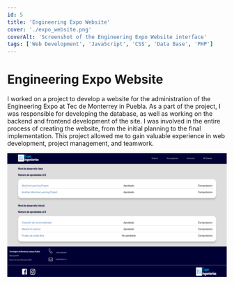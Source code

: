 ```yaml
---
id: 5
title: 'Engineering Expo Website'
cover: './expo_website.png'
coverAlt: 'Screenshot of the Engineering Expo Website interface'
tags: ['Web Development', 'JavaScript', 'CSS', 'Data Base', 'PHP']
---
```


# Engineering Expo Website

I worked on a project to develop a website for the administration of the
Engineering Expo at Tec de Monterrey in Puebla. As a part of the project, I was
responsible for developing the database, as well as working on the backend and
frontend development of the site. I was involved in the entire process of
creating the website, from the initial planning to the final implementation.
This project allowed me to gain valuable experience in web development, project
management, and teamwork.

![Screenshot of the Engineering Expo Website interface](./expo_website.png)
